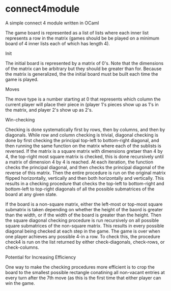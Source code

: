 connect4module
==============

A simple connect 4 module written in OCaml

The game board is represented as a list of lists where each inner list represents a row in the matrix (games should be 
be played on a minimum board of 4 inner lists each of which has length 4).

Init

The initial board is represented by a matrix of 0's. Note that the dimensions of the matrix can be arbitrary but they 
should be greater than for. Because the matrix is generalized, the the initial board must be built each time the game
is played. 

Moves

The move type is a number starting at 0 that represents which column the current player will place their piece in (player
1's pieces show up as 1's in the matrix, and player 2's show up as 2's. 

Win-checking

Checking is done systematically first by rows, then by columns, and then by diagonals. While row and column checking is 
trivial, diagonal checking is done by first checking the principal top-left to bottom-right diagonal, and then running 
the same function on the matrix where each of the sublists is reversed. If the matrix is a square matrix with dimensions
gretaer than 4 by 4, the top-right most square matrix is checked, this is done recursively until a matrix of dimension
4 by 4 is reached. At each iteration, the function checks the principal diagonal, and then checks the principal diagonal
of the reverse of this matrix. Then the entire procedure is run on the original matrix flipped horizontally, vertically
and then both horizontally and vertically. This results in a checking procedure that checks the top-left to bottom-right
and bottom-left to top-right diagonals of all the possible submatrices of the board at any given state.

If the board is a non-square matrix, either the left-most or top-most square submatrix is taken depending on whether the
height of the baord is greater than the width, or if the width of the board is greater than the height. Then the square 
diagonal checking procedure is run recursively on all possible square submatrices of the non-square matrix. This results
in every possible diagonal being checked at each step in the game. The game is over when one player achieves any possible
4-in a row. To check this, the procedure check4 is run on the list returned by either check-diagonals, check-rows, or 
check-columns. 

Potential for Increasing Efficiency

One way to make the checking procedures more efficient is to crop the board to the smallest possible rectangle conatining
all non-vacant entries at every turn after the 7th move (as this is the first time that either player can win the game.





